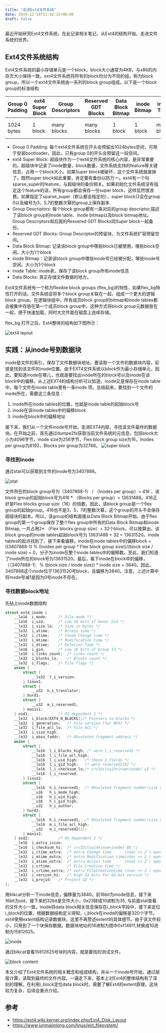 ```yaml
---
title: "走进Ext4文件系统"
date: 2019-12-16T21:42:31+08:00
draft: false
---
```


最近开始研究Ext4文件系统，在此记录相关笔记，从Ext4的结构开始，走进文件系统的世界。

## Ext4文件系统结构

Ext4文件系统的最小存储单元是一个block，block大小通常为4KB，与x86的内存页大小保持一致。ext4文件系统将所有的block均分为不同的组，称为block group，所以一个ext4文件系统由一系列的block group组成。以下是一个block group的标准结构

| Group 0 Padding | ext4 Super Block | Group Descriptors | Reserved GDT Blocks | Data Block Bitmap | inode Bitmap | inode Table |      Data Blocks  |
| -------------- | -------------- | --------------- | ----------------- | --------------- | --------------- | --------------- | --------------- |
| 1024 bytes      |     1 block      |    many blocks    |    many blocks     |      1 block      |   1 block    | many blocks | many more blocks |

- Group 0 Padding: 每个ext4文件系统在开头会预留出1024bytes空间，可用于安装bootloader。因此，只有group 0的开头会预留这一段空间。
- ext4 Super Block: 超级块作为一个ext4文件系统的核心内容，是非常重要的。超级块中记录了inode数量，block数量，文件系统支持的feature等关键信息，占用一个block大小。如果Super block被破坏，这个文件系统就废掉了。既然super block如此重要，肯定要有备份以防万一。ext4有一个叫sparse_super的feature，与超级块的备份相关。如果初始化文件系统没有指定这个feature的话，所有group都会保存一份super block，这样显然很浪费。如果指定了sparse_super（默认都会指定的），super block只会在group 0以及编号为3，5,7的整数次幂的group上保存副本
- Group Descriptors: 每个block group都有一条对应的group descriptor,描述了该block group的inode table、inode bitmap以及block bitmap地址。Group Descriptors和后面的Resvered GDT Blocks同Super block一起备份。
- Reserved GDT Blocks: Group Descriptor的预留块，为文件系统扩容预留空间。
- Data Block Bitmap: 记录该block group中哪些block已被使用，哪些block空闲。大小为1个block
- inode Bitmap：记录该block group中哪些inode号已经被分配，哪些inode号空闲。大小为1个block
- inode Table: inode表，保存了该block group所有inode信息
- Data Blocks: 真正存储文件数据的地方。

Ext4文件系统有一个称为flexible block groups (flex_bg)的特性，如果flex_bg特性打开的话，文件系统会将多个block group关联在一起，组成一个更大的逻辑block group。在逻辑块组中，所有成员block group的bitmap和inode tables都会被集中存放在第一个成员block group中。这种方式将block group元数据放在一起，便于快速加载，同时大文件能在磁盘上连续存储。

flex_bg 打开之后，Ext4整体的结构如下图所示：

![ext4 layout](/img/ext4/ext4_layout.png)

## 实践：从inode号到数据块

inode是文件的索引，保存了文件数据块地址。要读取一个文件的数据块内容，前提是找到该文件的inode位置。由于EXT4文件系统以block作为最小存储单元，因此，要知道inode在哪儿，也就是要找出inode所在的block号以及inode在该block中的偏移。从上述EXT4的结构分析可以知道，inode又是保存在inode table中，每个文件在inode table里有一条inode 项。总结起来，要找到一个文件的inode所在，需要这三条信息：
1. inode所在inode tables的位置，也就是inode table的起始block号
2. inode在该inode tables中的偏移block
3. inode在block中的偏移地址

接下来，我们从一个文件inode号开始，走进EXT4内部，寻找该文件最终的数据块。在开始之前，首先通过dumpe2fs获取当前文件系统的元信息，包括block大小为4096字节，inode size为256字节，Flex block group size为16，Inodes per group为8192，Blocks per group为32768。
![super block](/img/ext4/super_block.jpg)

### 寻找到inode

通过stat可以获取到文件的inode号为3407888。

![stat](/img/ext4/stat.jpg)

文件所在的block group号为（3407888-1） / （Inodes per group）= 416 ，该block group的起始block号为416 * （Blocks per group）= 13631488。416正好是Flex blocks group size（16）的倍数，因此，该block group是一个flex group的起始group。416也不是3，5，7的整数次幂，这个group的开头不会保存超级块的副本。所以，该group的结构直接从Data Block Bitmap开始。由于flex group的第一个group保存了整个flex group中所有的Data Block Bitmap和inode Bitmap, 一共占用2* （Flex blocks group size）= 32个block。可以推算出，该block group的inode tables起始block号为 13631488 + 32 = 13631520。inode tables的起点找到了，接下来看偏移。inode在inode tables中的偏移block = ((3407888-1) % (Inodes per group * Flex block group size))/(block size / inode size) = 0，分子为inode在整个inode tables中的偏移数。至此，我们知道了inode所在的block号为13631520。最后，看下inode在block中的偏移，（（3407888-1） % (block size / inode size)) * inode size = 3840。因此，3407888这个inode位于13631520号block，且偏移为3840。注意，上述计算中将inode号减1是因为0号inode不存在。

### 寻找数据block地址
先贴上inode数据结构
```c
struct ext4_inode {
	__le16	i_mode;		/* File mode */
	__le16	i_uid;		/* Low 16 bits of Owner Uid */
	__le32	i_size_lo;	/* Size in bytes */
	__le32	i_atime;	/* Access time */
	__le32	i_ctime;	/* Inode Change time */
	__le32	i_mtime;	/* Modification time */
	__le32	i_dtime;	/* Deletion Time */
	__le16	i_gid;		/* Low 16 bits of Group Id */
	__le16	i_links_count;	/* Links count */
	__le32	i_blocks_lo;	/* Blocks count */
	__le32	i_flags;	/* File flags */
	union {
		struct {
			__le32  l_i_version;
		} linux1;
		struct {
			__u32  h_i_translator;
		} hurd1;
		struct {
			__u32  m_i_reserved1;
		} masix1;
	} osd1;				/* OS dependent 1 */
	__le32	i_block[EXT4_N_BLOCKS];/* Pointers to blocks */
	__le32	i_generation;	/* File version (for NFS) */
	__le32	i_file_acl_lo;	/* File ACL */
	__le32	i_size_high;
	__le32	i_obso_faddr;	/* Obsoleted fragment address */
	union {
		struct {
			__le16	l_i_blocks_high; /* were l_i_reserved1 */
			__le16	l_i_file_acl_high;
			__le16	l_i_uid_high;	/* these 2 fields */
			__le16	l_i_gid_high;	/* were reserved2[0] */
			__le16	l_i_checksum_lo;/* crc32c(uuid+inum+inode) LE */
			__le16	l_i_reserved;
		} linux2;
		struct {
			__le16	h_i_reserved1;	/* Obsoleted fragment number/size which are removed in ext4 */
			__u16	h_i_mode_high;
			__u16	h_i_uid_high;
			__u16	h_i_gid_high;
			__u32	h_i_author;
		} hurd2;
		struct {
			__le16	h_i_reserved1;	/* Obsoleted fragment number/size which are removed in ext4 */
			__le16	m_i_file_acl_high;
			__u32	m_i_reserved2[2];
		} masix2;
	} osd2;				/* OS dependent 2 */
	__le16	i_extra_isize;
	__le16	i_checksum_hi;	/* crc32c(uuid+inum+inode) BE */
	__le32  i_ctime_extra;  /* extra Change time      (nsec << 2 | epoch) */
	__le32  i_mtime_extra;  /* extra Modification time(nsec << 2 | epoch) */
	__le32  i_atime_extra;  /* extra Access time      (nsec << 2 | epoch) */
	__le32  i_crtime;       /* File Creation time */
	__le32  i_crtime_extra; /* extra FileCreationtime (nsec << 2 | epoch) */
	__le32  i_version_hi;	/* high 32 bits for 64-bit version */
	__le32	i_projid;	/* Project ID */
};
```

用blkcat分析一下inode信息，偏移量为3840。前16bit为mode信息，接下来16bit为uid，接下来的32bit是文件大小，0x23转成10进制为35, 与前面stat查看的文件大小一致。inode将data block相关信息保存在i_block字段中，接下来定位i_block的位置，根据数据结构定义得知，i_block在inode的偏移是320个字节。ext4使用extent结构记录数据块，这里不再赘述extent的具体细节。由于该文件较小，只用到了一个块保存数据。数据块地址的16进制为图中0xf14811,转换成10进制为15812625。

![inode](/img/ext4/inode.png)

通过blkcat查看15812625号块的内容，就是要找的测试文件。

![block content](/img/ext4/blk.jpg)

本文介绍了Ext4文件系统的相关概念和组成结构，并从一个inode号开始，通过层层计算，读取到最终的文件内容。一遍走下来，基本上对Ext4的整体结构有了深刻的理解。在利用i_block定位data block时，需要了解Ext4的extent原理，这块较为复杂，后续会重点介绍。

## 参考
- https://ext4.wiki.kernel.org/index.php/Ext4_Disk_Layout
- https://www.junmajinlong.com/linux/ext_filesystem/
